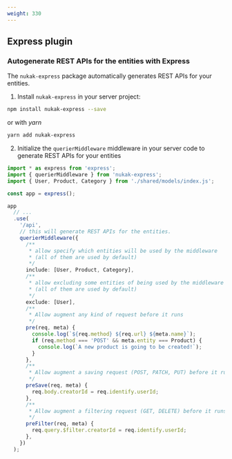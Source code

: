 ```yaml
---
weight: 330
---
```


## Express plugin

### Autogenerate REST APIs for the entities with Express

The `nukak-express` package automatically generates REST APIs for your entities.

1. Install `nukak-express` in your server project:

```sh
npm install nukak-express --save
```

or with _yarn_

```sh
yarn add nukak-express
```

2. Initialize the `querierMiddleware` middleware in your server code to generate REST APIs for your entities

```ts
import * as express from 'express';
import { querierMiddleware } from 'nukak-express';
import { User, Product, Category } from './shared/models/index.js';

const app = express();

app
  // ...
  .use(
    '/api',
    // this will generate REST APIs for the entities.
    querierMiddleware({
      /**
       * allow specify which entities will be used by the middleware
       * (all of them are used by default)
       */
      include: [User, Product, Category],
      /**
       * allow excluding some entities of being used by the middleware
       * (all of them are used by default)
       */
      exclude: [User],
      /**
       * Allow augment any kind of request before it runs
       */
      pre(req, meta) {
        console.log(`${req.method} ${req.url} ${meta.name}`);
        if (req.method === 'POST' && meta.entity === Product) {
          console.log(`A new product is going to be created!`);
        }
      },
      /**
       * Allow augment a saving request (POST, PATCH, PUT) before it runs
       */
      preSave(req, meta) {
        req.body.creatorId = req.identify.userId;
      },
      /**
       * Allow augment a filtering request (GET, DELETE) before it runs
       */
      preFilter(req, meta) {
        req.query.$filter.creatorId = req.identify.userId;
      },
    })
  );
```

